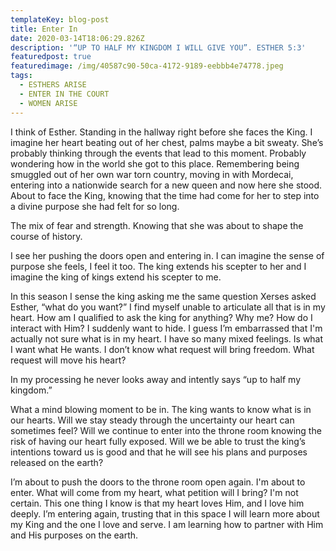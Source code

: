 ```yaml
---
templateKey: blog-post
title: Enter In
date: 2020-03-14T18:06:29.826Z
description: '“UP TO HALF MY KINGDOM I WILL GIVE YOU”. ESTHER 5:3'
featuredpost: true
featuredimage: /img/40587c90-50ca-4172-9189-eebbb4e74778.jpeg
tags:
  - ESTHERS ARISE
  - ENTER IN THE COURT
  - WOMEN ARISE
---
```

I think of Esther. Standing in the hallway right before she faces the King. I imagine her heart beating out of her chest, palms maybe a bit sweaty. She’s probably thinking through the events that lead to this moment. Probably wondering how in the world she got to this place. Remembering being smuggled out of her own war torn country, moving in with Mordecai, entering into a nationwide search for a new queen and now here she stood. About to face the King,  knowing that the time had come for her to step into a divine purpose she had felt for so long. 

The mix of fear and strength. Knowing that she was about to shape the course of history. 

I see her pushing the doors open and entering in. I can imagine the sense of purpose she feels, I feel it too. The king extends his scepter to her and I imagine the king of kings extend his scepter to me. 



In this season I sense the king asking me the same question Xerses asked Esther,  “what do you want?” I find myself unable to articulate all that is in my heart. How am I qualified to ask the king for anything? Why me? How do I interact with Him? I suddenly want to hide. I guess I’m embarrassed that I'm actually not sure what is in my heart.  I have so many mixed feelings. Is what I want what He wants.  I don’t know what request will bring freedom. What request will move his heart? 

In my processing he never looks away and intently says “up to half my kingdom.” 

What a mind blowing moment to be in. The king wants to know what is in our hearts. Will we stay steady through the uncertainty our heart can sometimes feel? Will we continue to enter into the throne room knowing the risk of having our heart fully exposed. Will we be able to trust the king’s intentions toward us is good and that he will see his plans and purposes released on the earth? 



I’m about to push the doors to the throne room open again. I'm about to enter. What will come from my heart, what petition will I bring? I'm not certain.  This one thing I know is that my heart loves Him, and I love him deeply.   I’m entering again, trusting that in this space I will learn more about my King and the one I love  and serve.   I am learning how  to partner with Him and His purposes on the earth.
